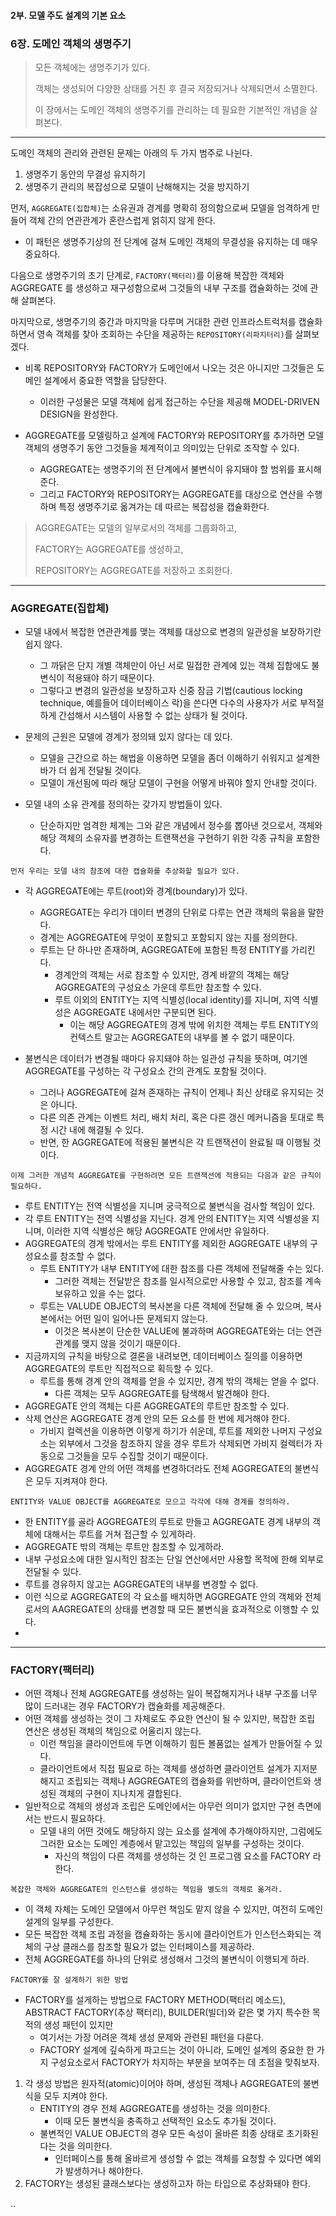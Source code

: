 #### 2부. 모델 주도 설계의 기본 요소

### 6장. 도메인 객체의 생명주기
> 모든 객체에는 생명주기가 있다.
> 
> 객체는 생성되어 다양한 상태를 거친 후 결국 저장되거나 삭제되면서 소멸한다.
> 
> 이 장에서는 도메인 객체의 생명주기를 관리하는 데 필요한 기본적인 개념을 살펴본다.


---


[//]: # (- 한 객체는 생성되어 다양한 상태를 거친 후 결국 저장되거나 삭제되면서 소멸한다.)

[//]: # (  - 물론 이들 중 상당수는 객체의 생성자를 호출해서 만들어진 다음 특정 연산에서 사용된 후 가비지 컬렉터에게 보내지는 단순하고 일시적인&#40;transient&#41; 객체다.)

[//]: # (  - 이런 객체는 복잡하게 만들 필요가 없다.)

[//]: # (- 다른 객체들은 더 오래 지속되며, 활성 메모리 안에서만 시간을 보내지는 않는다.)

[//]: # (  - 그것들은 다른 객체와 복잡한 상호의존성을 맺는다.)

[//]: # (    - 또한 여러가지 상태의 변화를 겪기도 하는데, 이때 갖가지 불변식이 적용된다.)

[//]: # (    - 이러한 객체들을 관리하는 데 실패한다면 MODEL-DRIVEN DESIGN을 시도하는 것이 쉽게 좌절될 수 있다.)

도메인 객체의 관리와 관련된 문제는 아래의 두 가지 범주로 나뉜다.
1. 생명주기 동안의 무결성 유지하기
2. 생명주기 관리의 복잡성으로 모델이 난해해지는 것을 방지하기

먼저, `AGGREGATE(집합체)`는 소유권과 경계를 명확히 정의함으로써 모델을 엄격하게 만들어 객체 간의 연관관계가 혼란스럽게 얽히지 않게 한다.
- 이 패턴은 생명주기상의 전 단계에 걸쳐 도메인 객체의 무결성을 유지하는 데 매우 중요하다.

다음으로 생명주기의 초기 단계로, `FACTORY(팩터리)`를 이용해 복잡한 객체와 AGGREGATE 를
생성하고 재구성함으로써 그것들의 내부 구조를 캡슐화하는 것에 관해 살펴본다.

마지막으로, 생명주기의 중간과 마지막을 다루며 거대한 관련 인프라스트럭처를 캡슐화하면서 영속 객체를 찾아 조회하는 수단을 제공하는 `REPOSITORY(리파지터리)`를 살펴보겠다.
- 비록 REPOSITORY와 FACTORY가 도메인에서 나오는 것은 아니지만 그것들은 도메인 설계에서 중요한 역할을 담당한다.
  - 이러한 구성물은 모델 객체에 쉽게 접근하는 수단을 제공해 MODEL-DRIVEN DESIGN을 완성한다.

- AGGREGATE를 모델링하고 설계에 FACTORY와 REPOSITORY를 추가하면 모델 객체의 생명주기 동안 그것들을 체계적이고 의미있는 단위로 조작할 수 있다.
  - AGGREGATE는 생명주기의 전 단계에서 불변식이 유지돼야 할 범위를 표시해준다.
  - 그리고 FACTORY와 REPOSITORY는 AGGREGATE를 대상으로 연산을 수행하며 특정 생명주기로 옮겨가는 데 따르는 복잡성을 캡슐화한다.

> AGGREGATE는 모델의 일부로서의 객체를 그룹화하고,
> 
> FACTORY는 AGGREGATE를 생성하고,
> 
> REPOSITORY는 AGGREGATE를 저장하고 조회한다.


---


### AGGREGATE(집합체)
- 모델 내에서 복잡한 연관관계를 맺는 객체를 대상으로 변경의 일관성을 보장하기란 쉽지 않다.
  - 그 까닭은 단지 개별 객체만이 아닌 서로 밀접한 관계에 있는 객체 집합에도 불변식이 적용돼야 하기 때문이다.
  - 그렇다고 변경의 일관성을 보장하고자 신중 잠금 기법(cautious locking technique, 예를들어 데이터베이스 락)을 쓴다면 다수의 사용자가 서로 부적절하게 간섭해서 시스템이 사용할 수 없는 상태가 될 것이다.
- 문제의 근원은 모델에 경계가 정의돼 있지 않다는 데 있다.
  - 모델을 근간으로 하는 해법을 이용하면 모델을 좀더 이해하기 쉬워지고 설계한 바가 더 쉽게 전달될 것이다.
  - 모델이 개선됨에 따라 해당 모델이 구현을 어떻게 바꿔야 할지 안내할 것이다.

- 모델 내의 소유 관계를 정의하는 갖가지 방법들이 있다.
  - 단순하지만 엄격한 체계는 그와 같은 개념에서 정수를 뽑아낸 것으로서, 객체와 해당 객체의 소유자를 변경하는 트랜잭션을 구현하기 위한 각종 규칙을 포함한다.

``먼저 우리는 모델 내의 참조에 대한 캡슐화를 추상화할 필요가 있다.``
- 각 AGGREGATE에는 루트(root)와 경계(boundary)가 있다.
  - AGGREGATE는 우리가 데이터 변경의 단위로 다루는 연관 객체의 묶음을 말한다.
  - 경계는 AGGREGATE에 무엇이 포함되고 포함되지 않는 지를 정의한다.
  - 루트는 단 하나만 존재하며, AGGREGATE에 포함된 특정 ENTITY를 가리킨다.
    - 경계안의 객체는 서로 참조할 수 있지만, 경계 바깥의 객체는 해당 AGGREGATE의 구성요소 가운데 루트만 참조할 수 있다.
    - 루트 이외의 ENTITY는 지역 식별성(local identity)를 지니며, 지역 식별성은 AGGREGATE 내에서만 구분되면 된다.
      - 이는 해당 AGGREGATE의 경계 밖에 위치한 객체는 루트 ENTITY의 컨텍스트 말고는 AGGREGATE의 내부를 볼 수 없기 때문이다.

- 불변식은 데이터가 변경될 때마다 유지돼야 하는 일관성 규칙을 뜻하며, 여기엔 AGGREGATE를 구성하는 각 구성요소 간의 관계도 포함될 것이다.
  - 그러나 AGGREGATE에 걸쳐 존재하는 규칙이 언제나 최신 상태로 유지되는 것은 아니다.
  - 다른 의존 관계는 이벤트 처리, 배치 처리, 혹은 다른 갱신 메커니즘을 토대로 특정 시간 내에 해결될 수 있다.
  - 반면, 한 AGGREGATE에 적용된 불변식은 각 트랜잭션이 완료될 때 이행될 것이다.

`이제 그러한 개념적 AGGREGATE를 구현하려면 모든 트랜잭션에 적용되는 다음과 같은 규칙이 필요하다.`
- 루트 ENTITY는 전역 식별성을 지니며 궁극적으로 불변식을 검사할 책임이 있다.
- 각 루트 ENTITY는 전역 식별성을 지닌다. 경계 안의 ENTITY는 지역 식별성을 지니며, 이러한 지역 식별성은 해당 AGGREGATE 안에서만 유일하다.
- AGGREGATE의 경계 밖에서는 루트 ENTITY를 제외한 AGGREGATE 내부의 구성요소를 참조할 수 없다.
  - 루트 ENTITY가 내부 ENTITY에 대한 참조를 다른 객체에 전달해줄 수는 있다.
    - 그러한 객체는 전달받은 참조를 일시적으로만 사용할 수 있고, 참조를 계속 보유하고 있을 수는 없다.
  - 루트는 VALUDE OBJECT의 복사본을 다른 객체에 전달해 줄 수 있으며, 복사본에서는 어떤 일이 일어나든 문제되지 않는다.
    - 이것은 복사본이 단순한 VALUE에 불과하며 AGGREGATE와는 더는 연관관계를 맺지 않을 것이기 때문이다.
- 지금까지의 규칙을 바탕으로 결론을 내려보면, 데이터베이스 질의를 이용하면 AGGREGATE의 루트만 직접적으로 획득할 수 있다.
  - 루트를 통해 경계 안의 객체를 얻을 수 있지만, 경계 밖의 객체는 얻을 수 없다.
    - 다른 객체는 모두 AGGREGATE를 탐색해서 발견해야 한다.
- AGGREGATE 안의 객체는 다른 AGGREGATE의 루트만 참조할 수 있다.
- 삭제 연산은 AGGREGATE 경계 안의 모든 요소를 한 번에 제거해야 한다.
  - 가비지 컬렉션을 이용하면 이렇게 하기가 쉬운데, 루트를 제외한 나머지 구성요소는 외부에서 그것을 참조하지 않을 경우 루트가 삭제되면 가비지 컬렉터가 자동으로 그것들을 모두 수집할 것이기 때문이다.
- AGGREGATE 경계 안의 어떤 객체를 변경하더라도 전체 AGGREGATE의 불변식은 모두 지켜져야 한다.

`ENTITY와 VALUE OBJECT를 AGGREGATE로 모으고 각각에 대해 경계를 정의하라.`
- 한 ENTITY를 골라 AGGREGATE의 루트로 만들고 AGGREGATE 경계 내부의 객체에 대해서는 루트를 거쳐 접근할 수 있게하라.
- AGGREGATE 밖의 객체는 루트만 참조할 수 있게하라.
- 내부 구성요소에 대한 일시적인 참조는 단일 연산에서만 사용할 목적에 한해 외부로 전달될 수 있다.
- 루트를 경유하지 않고는 AGGREGATE의 내부를 변경할 수 없다.
- 이런 식으로 AGGREGATE의 각 요소를 배치하면 AGGREGATE 안의 객체와 전체로서의 AAGREGATE의 상태를 변경할 때 모든 불변식을 효과적으로 이행할 수 있다.
- 


---


### FACTORY(팩터리)
- 어떤 객체나 전체 AGGREGATE를 생성하는 일이 복잡해지거나 내부 구조를 너무 많이 드러내는 경우 FACTORY가 캡슐화를 제공해준다.
- 어떤 객체를 생성하는 것이 그 자체로도 주요한 연산이 될 수 있지만, 복잡한 조립 연산은 생성된 객체의 책임으로 어울리지 않는다.
  - 이런 책임을 클라이언트에 두면 이해하기 힘든 볼품없는 설계가 만들어질 수 있다.
  - 클라이언트에서 직접 필요로 하는 객체를 생성하면 클라이언트 설계가 지저분해지고 조립되는 객체나 AGGREGATE의 캡슐화를 위반하며, 클라이언트와 생성된 객체의 구현이 지나치게 결합된다.
- 일반적으로 객체의 생성과 조립은 도메인에서는 아무런 의미가 없지만 구현 측면에서는 반드시 필요하다.
  - 모델 내의 어떤 것에도 해당하지 않는 요소를 설계에 추가해야하지만, 그럼에도 그러한 요소는 도메인 계층에서 맡고있는 책임의 일부를 구성하는 것이다.
    - 자신의 책임이 다른 객체를 생성하는 것 인 프로그램 요소를 FACTORY 라 한다.

`복잡한 객체와 AGGREGATE의 인스턴스를 생성하는 책임을 별도의 객체로 옮겨라.`
- 이 객체 자체는 도메인 모델에서 아무런 책임도 맡지 않을 수 있지만, 여전히 도메인 설계의 일부를 구성한다.
- 모든 복잡한 객체 조립 과정을 캡슐화하는 동시에 클라이언트가 인스턴스화되는 객체의 구상 클래스를 참조할 필요가 없는 인터페이스를 제공하라.
- 전체 AGGREGATE를 하나의 단위로 생성해서 그것의 불변식이 이행되게 하라.

`FACTORY를 잘 설계하기 위한 방법`
- FACTORY를 설게하는 방법으로 FACTORY METHOD(팩터리 메소드), ABSTRACT FACTORY(추상 팩터리), BUILDER(빌더)와 같은 몇 가지 특수한 목적의 생성 패턴이 있지만
  - 여기서는 가장 어려운 객체 생성 문제와 관련된 패턴을 다룬다.
  - FACTORY 설계에 깊숙하게 파고드는 것이 아니라, 도메인 설계의 중요한 한 가지 구성요소로서 FACTORY가 차지하는 부분을 보여주는 데 초점을 맞춰보자.
1. 각 생성 방법은 원자적(atomic)이어야 하며, 생성된 객체나 AGGREGATE의 불변식을 모두 지켜야 한다.
   - ENTITY의 경우 전체 AGGREGATE를 생성하는 것을 의미한다.
     - 이때 모든 불변식을 충족하고 선택적인 요소도 추가될 것이다.
   - 불변적인 VALUE OBJECT의 경우 모든 속성이 올바른 최종 상태로 초기화된다는 것을 의미한다.
     - 인터페이스를 통해 올바르게 생성할 수 없는 객체를 요청할 수 있다면 예외가 발생하거나 해야한다.
2. FACTORY는 생성된 클래스보다는 생성하고자 하는 타입으로 추상화돼야 한다.


..
